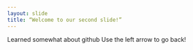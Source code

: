 ```yaml
---
layout: slide
title: “Welcome to our second slide!”
---
```

Learned somewhat about github
Use the left arrow to go back!
